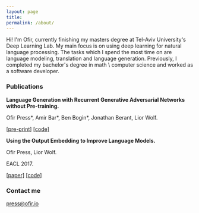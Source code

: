 ```yaml
---
layout: page
title: 
permalink: /about/
---
```


Hi! I'm Ofir, currently finishing my masters degree at Tel-Aviv University's Deep Learning Lab. My main focus is on using deep learning for natural language processing. The tasks which I spend the most time on are language modeling, translation and language generation. Previously, I completed my bachelor's degree in math \ computer science and worked as a software developer. 

### Publications

**Language Generation with Recurrent Generative Adversarial Networks without Pre-training.**

Ofir Press\*, Amir Bar\*, Ben Bogin\*, Jonathan Berant, Lior Wolf.  

[[pre-print]](https://arxiv.org/abs/1706.01399) [[code]](https://github.com/amirbar/rnn.wgan)

**Using the Output Embedding to Improve Language Models.**

Ofir Press, Lior Wolf.

EACL 2017. 

[[paper]](http://aclweb.org/anthology/E/E17/E17-2025.pdf) [[code]](https://github.com/ofirpress/UsingTheOutputEmbedding)

### Contact me

[press@ofir.io](mailto:press@ofir.io)
